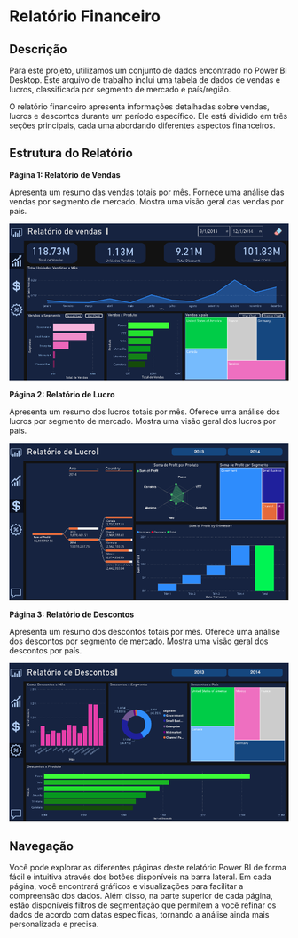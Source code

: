 # Relatório Financeiro
## Descrição
Para este projeto, utilizamos um conjunto de dados encontrado no Power BI Desktop. Este arquivo de trabalho inclui uma tabela de dados de vendas e lucros, classificada por segmento de mercado e país/região.

O relatório financeiro apresenta informações detalhadas sobre vendas, lucros e descontos durante um período específico. Ele está dividido em três seções principais, cada uma abordando diferentes aspectos financeiros.

## Estrutura do Relatório
**Página 1: Relatório de Vendas**  

Apresenta um resumo das vendas totais por mês.
Fornece uma análise das vendas por segmento de mercado.
Mostra uma visão geral das vendas por país.  

<img src="Screenshot Relatório/Relatório de Vendas.png">

**Página 2: Relatório de Lucro**  

Apresenta um resumo dos lucros totais por mês.
Oferece uma análise dos lucros por segmento de mercado.
Mostra uma visão geral dos lucros por país.  

<img src="Screenshot Relatório/Relatório de Lucro.png">

**Página 3: Relatório de Descontos**  

Apresenta um resumo dos descontos totais por mês.
Oferece uma análise dos descontos por segmento de mercado.
Mostra uma visão geral dos descontos por país.  

<img src="Screenshot Relatório/Relatório de Descontos.png">

## Navegação

Você pode explorar as diferentes páginas deste relatório Power BI de forma fácil e intuitiva através dos botões disponíveis na barra lateral. Em cada página, você encontrará gráficos e visualizações para facilitar a compreensão dos dados. Além disso, na parte superior de cada página, estão disponíveis filtros de segmentação que permitem a você refinar os dados de acordo com datas específicas, tornando a análise ainda mais personalizada e precisa.





